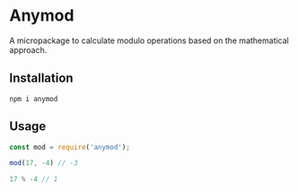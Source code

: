 # Anymod
A micropackage to calculate modulo operations based on the mathematical approach.

## Installation
`npm i anymod`

## Usage
```js
const mod = require('anymod');

mod(17, -4) // -3

17 % -4 // 1
```
